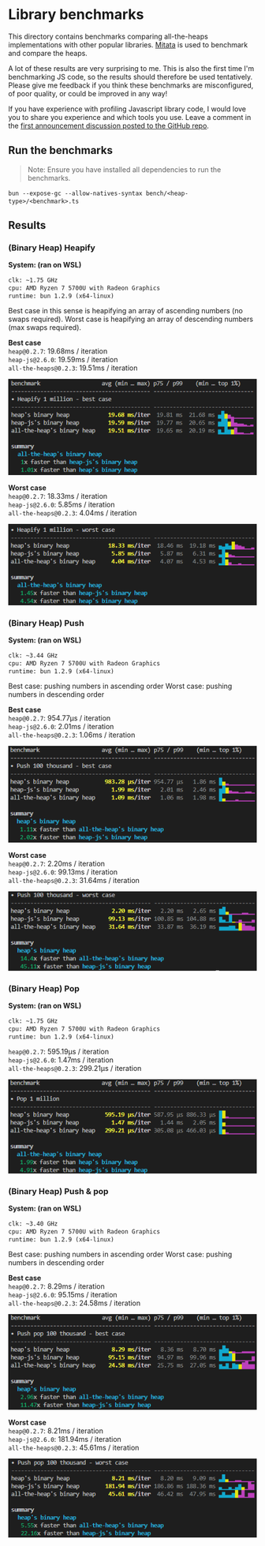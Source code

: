 # Library benchmarks

This directory contains benchmarks comparing all-the-heaps implementations with other popular libraries.
[Mitata](https://github.com/evanwashere/mitata) is used to benchmark and compare the heaps.

A lot of these results are very surprising to me. This is also the first time I'm benchmarking JS code,
so the results should therefore be used tentatively. Please give me feedback if you think these benchmarks
are misconfigured, of poor quality, or could be improved in any way!

If you have experience with profiling Javascript library code, I would love you to share you experience 
and which tools you use. Leave a comment in the
[first announcement discussion posted to the GitHub repo](https://github.com/BeatsuDev/all-the-heaps/discussions/1).

## Run the benchmarks

> Note: Ensure you have installed all dependencies to run the benchmarks.

```
bun --expose-gc --allow-natives-syntax bench/<heap-type>/<benchmark>.ts
```

## Results

### (Binary Heap) Heapify

**System: (ran on WSL)**
```
clk: ~1.75 GHz
cpu: AMD Ryzen 7 5700U with Radeon Graphics
runtime: bun 1.2.9 (x64-linux)
```

Best case in this sense is heapifying an array of ascending numbers (no swaps required).
Worst case is heapifying an array of descending numbers (max swaps required).

**Best case**\
`heap@0.2.7`: 19.68ms / iteration\
`heap-js@2.6.0`: 19.59ms / iteration\
`all-the-heaps@0.2.3`: 19.51ms / iteration

![Mitata results for best case heapify.](./assets/heapify-bestcase-comparison.png)

**Worst case**\
`heap@0.2.7`: 18.33ms / iteration\
`heap-js@2.6.0`: 5.85ms / iteration\
`all-the-heaps@0.2.3`: 4.04ms / iteration

![Mitata results for best case heapify.](./assets/heapify-worstcase-comparison.png)

### (Binary Heap) Push

**System: (ran on WSL)**
```
clk: ~3.44 GHz
cpu: AMD Ryzen 7 5700U with Radeon Graphics
runtime: bun 1.2.9 (x64-linux)
```

Best case: pushing numbers in ascending order
Worst case: pushing numbers in descending order

**Best case**\
`heap@0.2.7`: 954.77µs / iteration\
`heap-js@2.6.0`: 2.01ms / iteration\
`all-the-heaps@0.2.3`: 1.06ms / iteration

![Mitata results for best case pushing 1 million items.](./assets/push-bestcase-comparison.png)

**Worst case**\
`heap@0.2.7`: 2.20ms / iteration\
`heap-js@2.6.0`: 99.13ms / iteration\
`all-the-heaps@0.2.3`: 31.64ms / iteration

![Mitata results for worst case pushing 1 million items.](./assets/push-worstcase-comparison.png)

### (Binary Heap) Pop

**System: (ran on WSL)**
```
clk: ~1.75 GHz
cpu: AMD Ryzen 7 5700U with Radeon Graphics
runtime: bun 1.2.9 (x64-linux)
```

`heap@0.2.7`: 595.19µs / iteration\
`heap-js@2.6.0`: 1.47ms / iteration\
`all-the-heaps@0.2.3`: 299.21µs / iteration

![Mitata results for popping 1 million items.](./assets/pop-comparison.png)

### (Binary Heap) Push & pop

**System: (ran on WSL)**
```
clk: ~3.40 GHz
cpu: AMD Ryzen 7 5700U with Radeon Graphics
runtime: bun 1.2.9 (x64-linux)
```

Best case: pushing numbers in ascending order
Worst case: pushing numbers in descending order

**Best case**\
`heap@0.2.7`: 8.29ms / iteration\
`heap-js@2.6.0`: 95.15ms / iteration\
`all-the-heaps@0.2.3`: 24.58ms / iteration

![Mitata results for best case push & pop 100 thousand elements.](./assets/pushpop-bestcase-comparison.png)

**Worst case**\
`heap@0.2.7`: 8.21ms / iteration\
`heap-js@2.6.0`: 181.94ms / iteration\
`all-the-heaps@0.2.3`: 45.61ms / iteration

![Mitata results for best case push & pop 100 thousand elements.](./assets/pushpop-worstcase-comparison.png)
